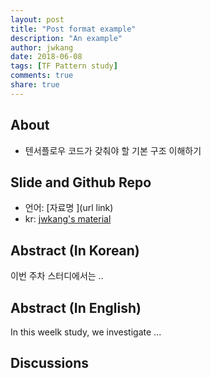 ```yaml
---
layout: post
title: "Post format example"
description: "An example"
author: jwkang
date: 2018-06-08
tags: [TF Pattern study]
comments: true
share: true
---
```


## About
- 텐서플로우 코드가 갖춰야 할 기본 구조 이해하기

## Slide and Github Repo
- 언어: [자료명 ](url link) 
- kr: [jwkang's material](https://www.google.co.kr/imgres?imgurl=http%3A%2F%2F1.bp.blogspot.com%2F-unEnHyBRhX0%2FVVSW_y5FnOI%2FAAAAAAAAJC4%2FlYTy1e2iW48%2Fs1600%2Faskr.jpg&imgrefurl=http%3A%2F%2Fvhehfdl.blogspot.com%2F2015%2F05%2Fblog-post_80.html&docid=SpBLP7UgUgPnjM&tbnid=k2wOnSoBKPOeAM%3A&vet=10ahUKEwjwh_LkxcPbAhWKQpQKHVb3CfkQMwhJKAAwAA..i&w=510&h=406&bih=915&biw=960&q=%EB%8B%B9%ED%96%88%EB%8B%A4%20%EC%A7%A4&ved=0ahUKEwjwh_LkxcPbAhWKQpQKHVb3CfkQMwhJKAAwAA&iact=mrc&uact=8)
    
## Abstract (In Korean)
이번 주차 스터디에서는 ..

## Abstract (In English)
In this weelk study, we investigate ...

## Discussions
